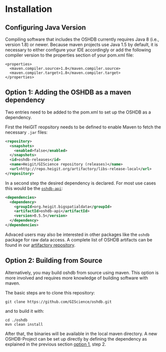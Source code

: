 Installation
============

## Configuring Java Version

Compiling software that includes the OSHDB currently requires Java 8
(i.e., version 1.8) or newer. Because maven projects use Java 1.5 by default, it is necessary to either configure your IDE accordingly or add the following
compiler version to the properties section of your pom.xml file:

```
<properties>
  <maven.compiler.source>1.8</maven.compiler.source>
  <maven.compiler.target>1.8</maven.compiler.target>
</properties>
```

## Option 1: Adding the OSHDB as a maven dependency 

Two entries need to be added to the pom.xml to set up the OSHDB as a dependency.

First the HeiGIT reopsitory needs to be defined to enable Maven to fetch the necessary `.jar` files:

```xml
<repository>
  <snapshots>
    <enabled>false</enabled>
  </snapshots>
  <id>oshdb-releases</id>
  <name>Heigit/GIScience repository (releases)</name>
  <url>http://repo.heigit.org/artifactory/libs-release-local</url>
</repository>
```

In a second step the desired dependency is declared. For most use cases this would be the [`oshdb-api`](api.md):

```xml
<dependencies>
  <dependency>
    <groupId>org.heigit.bigspatialdata</groupId>
    <artifactId>oshdb-api</artifactId>
    <version>0.5.5</version>
  </dependency>
</dependencies>
```

Advaced users may also be interested in other packages like the `oshdb` package for raw data access. A complete list of OSHDB artifacts can be found in our [artifactory repository](http://repo.heigit.org/artifactory/webapp/#/artifacts/browse/tree/General/libs-release-local/org/heigit/bigspatialdata).


## Option 2: Building from Source

Alternatively, you may build oshdb from source using maven. This option is more involved and requires more knowledge of building software with maven.

The basic steps are to clone this repository:

```
git clone https://github.com/GIScience/oshdb.git
```

and to build it with:

```
cd ./oshdb
mvn clean install
```

After that, the binaries will be available in the local maven directory. A new OSHDB-Project can be set up directly by defining the dependency as explained in the previous section [option 1](#option-1:-adding-the-oshdb-as-a-maven-dependency), step 2.
